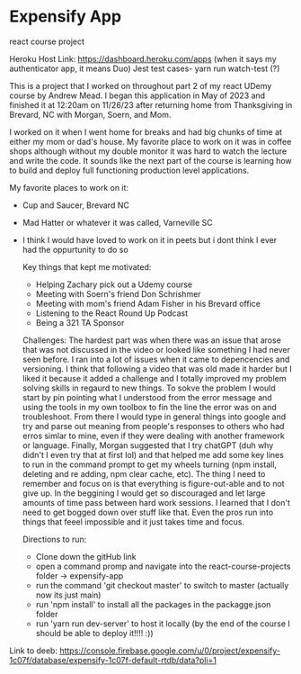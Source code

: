 # Expensify App
react course project

Heroku Host Link: https://dashboard.heroku.com/apps (when it says my authenticator app, it means Duo)
Jest test cases- yarn run watch-test (?)

This is a project that I worked on throughout part 2 of my react UDemy course by Andrew Mead. I began this application in May of 2023
and finished it at 12:20am on 11/26/23 after returning home from Thanksgiving in Brevard, NC with Morgan, Soern, and Mom. 

I worked on it when I went home for breaks and had big chunks of time at either my mom or dad's house. My favorite place to work on it was
in coffee shops although without my double monitor it was hard to watch the lecture and write the code. It sounds like the next part of 
the course is learning how to build and deploy full functioning production level applications.

My favorite places to work on it:
- Cup and Saucer, Brevard NC
- Mad Hatter or whatever it was called, Varneville SC
- I think I would have loved to work on it in peets but i dont think I ever had the oppurtunity to do so

  Key things that kept me motivated:
  - Helping Zachary pick out a Udemy course
  - Meeting with Soern's friend Don Schrishmer
  - Meeting with mom's friend Adam Fisher in his Brevard office
  - Listening to the React Round Up Podcast
  - Being a 321 TA Sponsor
 
  Challenges:
  The hardest part was when there was an issue that arose that was not discussed in the video or looked like something I had never seen
  before. I ran into a lot of issues when it came to depencencies and versioning. I think that following a video that was old made
  it harder but I liked it because it added a challenge and I totally improved my problem solving skills in regaurd to new things.
  To sokve the problem I would start by pin pointing what I understood from the error message and using the tools in my own toolbox
  to fin the line the error was on and troubleshoot. From there I would type in general things into google and try  and parse
  out meaning from people's responses to others who had erros simlar to mine, even if they were dealing with another framework or
  language. Finally, Morgan suggested that I try chatGPT (duh why didn't I even try that at first lol) and that helped me add some
  key lines to run in the command prompt to get my wheels turning (npm install, deleting and re adding, npm clear cache, etc).
  The thing I need to remember and focus on is that everything is figure-out-able and to not give up. In the beggining I would
  get so discouraged and let large amounts of time pass between hard work sessions. I learned that I don't need to get bogged down
  over stuff like that. Even the pros run into things that feeel impossible and it just takes time and focus.

  Directions to run:
  - Clone down the gitHub link
  - open a command promp and navigate into the react-course-projects folder -> expensify-app
  - run the command 'git checkout master' to switch to master (actually now its just main)
  - run 'npm install' to install all the packages in the packagge.json folder
  - run 'yarn run dev-server' to host it locally (by the end of the course I should be able to deploy it!!!! :))
 

Link to deeb: https://console.firebase.google.com/u/0/project/expensify-1c07f/database/expensify-1c07f-default-rtdb/data?pli=1
